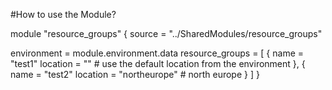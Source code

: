 #How to use the Module?

module "resource_groups" {
  source = "../SharedModules/resource_groups"

  environment = module.environment.data
  resource_groups = [
    {
      name     = "test1"
      location = "" # use the default location from the environment
    },
    {
      name     = "test2"
      location = "northeurope" # north europe
    }
  ]
}